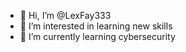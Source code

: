 - 👋 Hi, I’m @LexFay333
- 👀 I’m interested in learning new skills
- 🌱 I’m currently learning cybersecurity 
